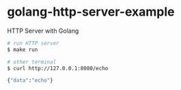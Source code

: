 # golang-http-server-example
HTTP Server with Golang
```bash
# run HTTP server
$ make run

# other terminal
$ curl http://127.0.0.1:8080/echo

{"data":"echo"}
```
